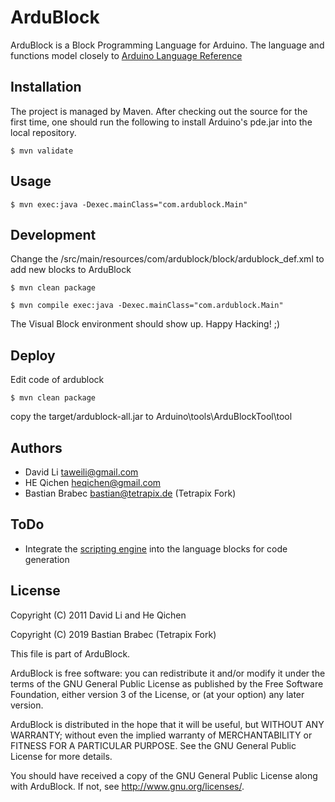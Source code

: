 ArduBlock
======

ArduBlock is a Block Programming Language for Arduino. The language and functions model closely to [Arduino Language Reference](http://arduino.cc/en/Reference/HomePage)

Installation
----
The project is managed by Maven. After checking out the source for the first time, one should run the following to install Arduino's pde.jar into the local repository. 

	$ mvn validate

Usage
----

	$ mvn exec:java -Dexec.mainClass="com.ardublock.Main"

Development
----
Change the /src/main/resources/com/ardublock/block/ardublock_def.xml to add new blocks to ArduBlock

	$ mvn clean package

	$ mvn compile exec:java -Dexec.mainClass="com.ardublock.Main"

The Visual Block environment should show up. Happy Hacking! ;) 

Deploy
----
Edit code of ardublock

	$ mvn clean package

copy the target/ardublock-all.jar to Arduino\tools\ArduBlockTool\tool

Authors
----
* David Li taweili@gmail.com
* HE Qichen heqichen@gmail.com
* Bastian Brabec bastian@tetrapix.de (Tetrapix Fork)


ToDo
----
* Integrate the [scripting engine](http://java.sun.com/developer/technicalArticles/J2SE/Desktop/scripting/) into the language blocks for code generation

License
----

Copyright (C) 2011 David Li and He Qichen

Copyright (C) 2019 Bastian Brabec (Tetrapix Fork)

This file is part of ArduBlock.

ArduBlock is free software: you can redistribute it and/or modify
it under the terms of the GNU General Public License as published by
the Free Software Foundation, either version 3 of the License, or
(at your option) any later version.

ArduBlock is distributed in the hope that it will be useful,
but WITHOUT ANY WARRANTY; without even the implied warranty of
MERCHANTABILITY or FITNESS FOR A PARTICULAR PURPOSE.  See the
GNU General Public License for more details.

You should have received a copy of the GNU General Public License
along with ArduBlock.  If not, see <http://www.gnu.org/licenses/>.
